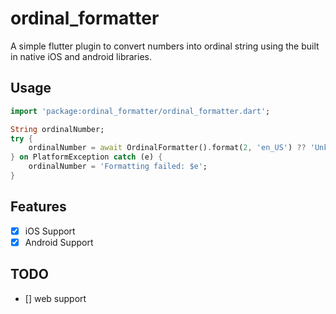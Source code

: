 # ordinal_formatter

A simple flutter plugin to convert numbers into ordinal string using the built in native iOS and android libraries.

## Usage
```dart
import 'package:ordinal_formatter/ordinal_formatter.dart';

String ordinalNumber;
try {
    ordinalNumber = await OrdinalFormatter().format(2, 'en_US') ?? 'Unknown number';
} on PlatformException catch (e) {
    ordinalNumber = 'Formatting failed: $e';
}
```

## Features
- [X] iOS Support
- [X] Android Support

## TODO
- [] web support